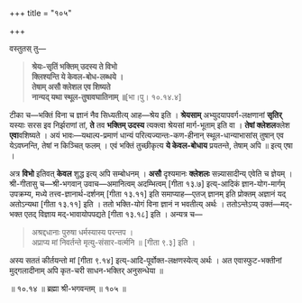 +++
title = "१०५"

+++

वस्तुतस् तु—


> **श्रेयः-सृतिं भक्तिम् उदस्य ते विभो**  
> **क्लिश्यन्ति ये केवल-बोध-लब्धये ।**  
> **तेषाम् असौ क्लेशल एव शिष्यते**  
> **नान्यद् यथा स्थूल-तुषावघातिनाम् ॥**[भा।पु। १०.१४.४]

टीका च—भक्तिं विना च ज्ञानं नैव सिध्यतीत्य् आह—श्रेय इति । **श्रेयसाम्** अभ्युदयापवर्ग-लक्षणानां **सृतिर्** यस्याः सरस इव निर्झराणां तां, **ते** तव **भक्तिम् उदस्य** त्यक्त्वा श्रेयसां मार्ग-भूताम् इति वा । **तेषां क्लेशल**क्लेश **एवा**वशिष्यते । अयं भावः—यथाल्प-प्रमाणं धान्यं परित्यज्यान्तः-कण-हीनान् स्थूल-धान्याभासांस् तुषान् एव येऽवघ्नन्ति, तेषां न किञ्चित् फलम् । एवं भक्तिं तुच्छीकृत्य **ये केवल-बोधाय** प्रयतन्ते, तेषाम् अपि ॥ इत्य् एषा । 

अत्र **विभो** इतिवत् **केवल** शुद्ध इत्य् अपि सम्बोधनम् । **असौ** दृश्यमानः **क्लेशलः** सन्न्यासादीन्य् एवेति च ज्ञेयम् । श्री-गीतासु च—श्री-भगवान् उवाच—अमानित्वम् अदम्भित्वम् [गीता १३.७] इत्य्-आदिकं ज्ञान-योग-मार्गम् उपक्रम्य, मध्ये तत्त्व-ज्ञानार्थ-दर्शनम् [गीता १३.११] इति समाप्याह—एतज् ज्ञानम् इति प्रोक्तम् अज्ञानं यद् अतोऽन्यथा [गीता १३.११] इति । ततो भक्ति-योगं विना ज्ञानं न भवतीत्य् अर्थः । ततोऽन्तेऽप्य् उक्तं—मद्-भक्त एतद् विज्ञाय मद्-भावायोपपद्यते [गीता १३.१८] इति । अन्यत्र च—


> अश्रद्दधानाः पुरुषा धर्मस्यास्य परन्तप ।  
> अप्राप्य मां निवर्तन्ते मृत्यु-संसार-वर्त्मनि ॥ [गीता ९.३] इति ।

अस्य सततं कीर्तयन्तो मां [गीता ९.१४] इत्य्-आदि-पूर्वोक्त-लक्षणस्येत्य् अर्थः । अत एवास्फुट-भक्तीनां मुद्गलादीनाम् अपि कृत-चरी साधन-भक्तिर् अनुसन्धेया ॥

॥ १०.१४ ॥ ब्रह्मा श्री-भगवन्तम् ॥ १०५ ॥
